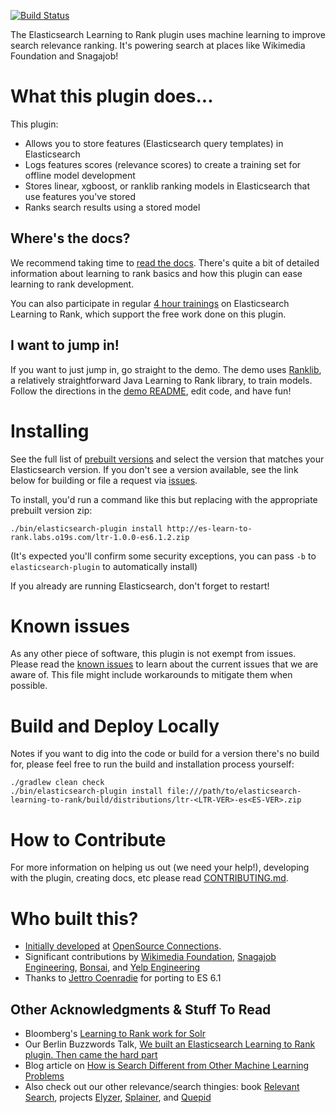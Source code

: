 [![Build Status](https://travis-ci.com/o19s/elasticsearch-learning-to-rank.svg?branch=master)](https://travis-ci.com/o19s/elasticsearch-learning-to-rank)

The Elasticsearch Learning to Rank plugin uses machine learning to improve search relevance ranking. It's powering search at places like Wikimedia Foundation and Snagajob!

# What this plugin does...

This plugin:

- Allows you to store features (Elasticsearch query templates) in Elasticsearch
- Logs features scores (relevance scores) to create a training set for offline model development
- Stores linear, xgboost, or ranklib ranking models in Elasticsearch that use features you've stored
- Ranks search results using a stored model

## Where's the docs?

We recommend taking time to [read the docs](http://elasticsearch-learning-to-rank.readthedocs.io). There's quite a bit of detailed information about learning to rank basics and how this plugin can ease learning to rank development. 

You can also participate in regular [4 hour trainings](http://opensourceconnections.com/events/training) on Elasticsearch Learning to Rank, which support the free work done on this plugin.

## I want to jump in!

If you want to just jump in, go straight to the demo. The demo uses [Ranklib](https://sourceforge.net/p/lemur/wiki/RankLib/), a relatively straightforward Java Learning to Rank library, to train models. Follow the directions in the [demo README](demo/README.md), edit code, and have fun!

# Installing

See the full list of [prebuilt versions](http://es-learn-to-rank.labs.o19s.com) and select the version that matches your Elasticsearch version. If you don't see a version available, see the link below for building or file a request via [issues](https://github.com/o19s/elasticsearch-learning-to-rank/issues).

To install, you'd run a command like this but replacing with the appropriate prebuilt version zip:

`./bin/elasticsearch-plugin install http://es-learn-to-rank.labs.o19s.com/ltr-1.0.0-es6.1.2.zip`

(It's expected you'll confirm some security exceptions, you can pass `-b` to `elasticsearch-plugin` to automatically install)

If you already are running Elasticsearch, don't forget to restart!

# Known issues
As any other piece of software, this plugin is not exempt from issues. Please read the [known issues](KNOWN_ISSUES.md) to learn about the current issues that we are aware of. This file might include workarounds to mitigate them when possible.

# Build and Deploy Locally

Notes if you want to dig into the code or build for a version there's no build for, please feel free to run the build and installation process yourself:

```
./gradlew clean check
./bin/elasticsearch-plugin install file:///path/to/elasticsearch-learning-to-rank/build/distributions/ltr-<LTR-VER>-es<ES-VER>.zip
```

# How to Contribute

For more information on helping us out (we need your help!), developing with the plugin, creating docs, etc please read [CONTRIBUTING.md](/CONTRIBUTING.md).

# Who built this?
- [Initially developed](http://opensourceconnections.com/blog/2017/02/14/elasticsearch-learning-to-rank/) at [OpenSource Connections](http://opensourceconnections.com).
- Significant contributions by [Wikimedia Foundation](https://wikimediafoundation.org/wiki/Home), [Snagajob Engineering](https://engineering.snagajob.com/), [Bonsai](https://bonsai.io/), and [Yelp Engineering](https://engineeringblog.yelp.com/)
- Thanks to [Jettro Coenradie](https://amsterdam.luminis.eu/author/jettro/) for porting to ES 6.1

## Other Acknowledgments & Stuff To Read
- Bloomberg's [Learning to Rank work for Solr](https://issues.apache.org/jira/browse/SOLR-8542)
- Our Berlin Buzzwords Talk, [We built an Elasticsearch Learning to Rank plugin. Then came the hard part](https://berlinbuzzwords.de/17/session/we-built-elasticsearch-learning-rank-plugin-then-came-hard-part)
- Blog article on [How is Search Different from Other Machine Learning Problems](http://opensourceconnections.com/blog/2017/08/03/search-as-machine-learning-prob/)
- Also check out our other relevance/search thingies: book [Relevant Search](http://manning.com/books/relevant-search), projects [Elyzer](http://github.com/o19s/elyzer), [Splainer](http://splainer.io), and [Quepid](http://quepid.com)
